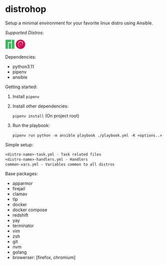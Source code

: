# distrohop

Setup a minimal environment for your favorite linux distro using Ansible.

_Supported Distros_:

<img src="./manjaro-icon.png" width="30" height="30"/>
<img src="./debian-icon.png" width="30" height="30"/>

Dependencies: 

 - python3.11 
 - pipenv
 - ansible

Getting started:

1. Install `pipenv`

2. Install other dependencies:

    `pipenv install` (On project root)

3. Run the playbook:

    `pipenv run python -m ansible playbook ./playbook.yml -K <options..>`

Simple setup:

    <distro-name>-task.yml - Task related files
    <distro-name>-handlers.yml - Handlers
    common-vars.yml - Variables common to all distros

Base packages:

- apparmor
- firejail
- clamav
- tlp
- docker
- docker compose
- redshift
- yay
- terminator
- vim
- zsh
- git
- nvm
- golang
- browerser: [firefox, chromium]